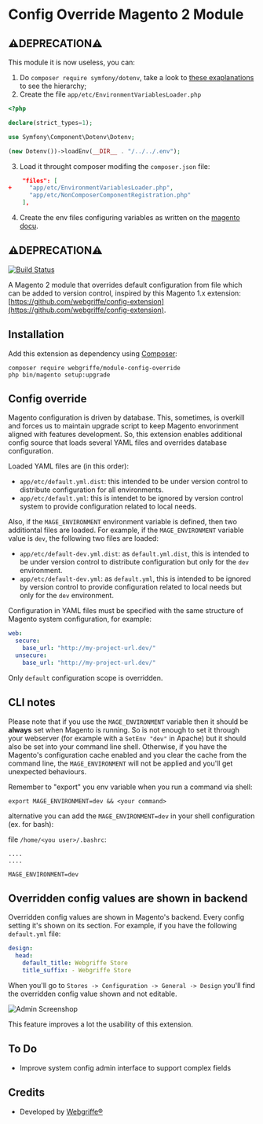Config Override Magento 2 Module
================================

## :warning:DEPRECATION:warning:

This module it is now useless, you can:
1. Do `composer require symfony/dotenv`, take a look to [these exaplanations](https://github.com/symfony/demo/blob/v2.2.1/.env#L1-L12) to see the hierarchy;
2. Create the file `app/etc/EnvironmentVariablesLoader.php`
```php
<?php

declare(strict_types=1);

use Symfony\Component\Dotenv\Dotenv;

(new Dotenv())->loadEnv(__DIR__ . "/../../.env");
```
3. Load it throught composer modifing the `composer.json` file:
```json
    "files": [
+     "app/etc/EnvironmentVariablesLoader.php",
      "app/etc/NonComposerComponentRegistration.php"
    ],
```
4. Create the env files configuring variables as written on the [magento docu](https://experienceleague.adobe.com/docs/commerce-operations/configuration-guide/paths/override-config-settings.html?lang=en#environment-variables).
## :warning:DEPRECATION:warning:

[![Build Status](https://travis-ci.org/webgriffe/module-config-override.svg?branch=master)](https://travis-ci.org/webgriffe/module-config-override)

A Magento 2 module that overrides default configuration from file which can be added to version control, inspired by this Magento 1.x extension: [https://github.com/webgriffe/config-extension](https://github.com/webgriffe/config-extension).

Installation
------------

Add this extension as dependency using [Composer](https://getcomposer.org):

	composer require webgriffe/module-config-override
	php bin/magento setup:upgrade
    
Config override
---------------

Magento configuration is driven by database. This, sometimes, is overkill and forces us to maintain upgrade script to keep Magento envorinment aligned with features development.
So, this extension enables additional config source that loads several YAML files and overrides database configuration.

Loaded YAML files are (in this order):

* `app/etc/default.yml.dist`: this intended to be under version control to distribute configuration for all environments.
* `app/etc/default.yml`: this is intendet to be ignored by version control system to provide configuration related to local needs.

Also, if the `MAGE_ENVIRONMENT` environment variable is defined, then two additiontal files are loaded. For example, if the `MAGE_ENVIRONMENT` variable value is `dev`, the following two files are loaded:

* `app/etc/default-dev.yml.dist`: as `default.yml.dist`, this is intended to be under version control to distribute configuration but only for the `dev` environment.
* `app/etc/default-dev.yml`: as `default.yml`, this is intended to be ignored by version control to provide configuration related to local needs but only for the `dev` environment.

Configuration in YAML files must be specified with the same structure of Magento system configuration, for example:

```yml
web:
  secure:
    base_url: "http://my-project-url.dev/"
  unsecure:
    base_url: "http://my-project-url.dev/"
```    
Only `default` configuration scope is overridden.

CLI notes
---------

Please note that if you use the `MAGE_ENVIRONMENT` variable then it should be **always** set when Magento is running. So is not enough to set it through your webserver (for example with a `SetEnv "dev"` in Apache) but it should also be set into your command line shell.  Otherwise, if you have the Magento's configuration cache enabled and you clear the cache from the command line, the `MAGE_ENVIRONMENT` will not be applied and you'll get unexpected behaviours.  

Remember to "export" you env variable when you run a command via shell:

```
export MAGE_ENVIRONMENT=dev && <your command> 
```

alternative you can add the `MAGE_ENVIRONMENT=dev` in your shell configuration (ex. for bash):

file `/home/<you user>/.bashrc`:

```
....
....

MAGE_ENVIRONMENT=dev
```

Overridden config values are shown in backend
---------------------------------------------

Overridden config values are shown in Magento's backend. Every config setting it's shown on its section. For example, if you have the following `default.yml` file:

```yml
design:
  head:
    default_title: Webgriffe Store
    title_suffix: - Webgriffe Store
```    

When you'll go to `Stores -> Configuration -> General -> Design` you'll find the overridden config value shown and not editable.

![Admin Screenshop](admin_screenshot.png)

This feature improves a lot the usability of this extension.

To Do
-----

* Improve system config admin interface to support complex fields

Credits
-------

* Developed by [Webgriffe®](http://webgriffe.com)
